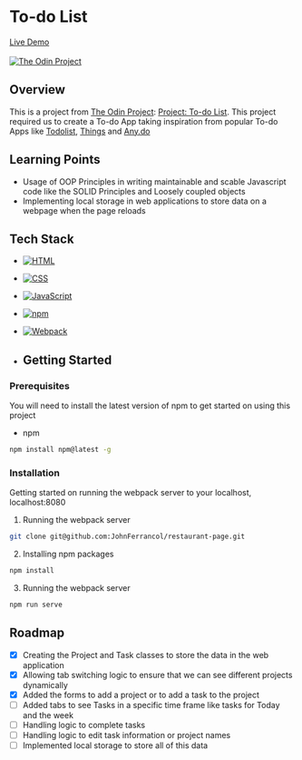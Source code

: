 # To-do List

[Live Demo](https://johnferrancol.github.io/todo-list/)<br/><br/>
[![The Odin Project](https://img.shields.io/badge/The%20Odin%20Project-A9792B?logo=theodinproject&logoColor=fff)](#)

## Overview

This is a project from [The Odin Project](https://theodinproject.com): [Project: To-do List](https://www.theodinproject.com/lessons/node-path-javascript-todo-list). This project required us to create a To-do App taking inspiration from popular To-do Apps like [Todolist](https://en.todoist.com/), [Things](https://culturedcode.com/things/) and [Any.do](https://www.any.do/)

## Learning Points

- Usage of OOP Principles in writing maintainable and scable Javascript code like the SOLID Principles and Loosely coupled objects
- Implementing local storage in web applications to store data on a webpage when the page reloads

## Tech Stack

- [![HTML](https://img.shields.io/badge/HTML-%23E34F26.svg?logo=html5&logoColor=white)](#)
- [![CSS](https://img.shields.io/badge/CSS-1572B6?logo=css3&logoColor=fff)](#)
- [![JavaScript](https://img.shields.io/badge/JavaScript-F7DF1E?logo=javascript&logoColor=000)](#)
- [![npm](https://img.shields.io/badge/npm-CB3837?logo=npm&logoColor=fff)](#)
- [![Webpack](https://img.shields.io/badge/webpack-%238DD6F9.svg?&logo=webpack&logoColor=black)](#)

- ## Getting Started

### Prerequisites

You will need to install the latest version of npm to get started on using this project

- npm

```sh
npm install npm@latest -g
```

### Installation

Getting started on running the webpack server to your localhost, localhost:8080

1. Running the webpack server

```sh
git clone git@github.com:JohnFerrancol/restaurant-page.git
```

2. Installing npm packages

```sh
npm install
```

3. Running the webpack server

```sh
npm run serve
```

## Roadmap

- [x] Creating the Project and Task classes to store the data in the web application
- [x] Allowing tab switching logic to ensure that we can see different projects dynamically
- [x] Added the forms to add a project or to add a task to the project
- [ ] Added tabs to see Tasks in a specific time frame like tasks for Today and the week
- [ ] Handling logic to complete tasks
- [ ] Handling logic to edit task information or project names
- [ ] Implemented local storage to store all of this data
